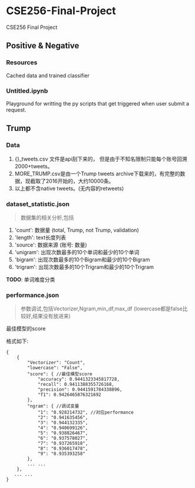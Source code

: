 # CSE256-Final-Project
CSE256 Final Project

## Positive & Negative
### Resources

Cached data and trained classifier

### Untitled.ipynb

Playground for writting the py scripts that get triggered when user submit a request.

## Trump

### Data
1. {}_tweets.csv 文件是api刮下来的， 但是由于不知名限制只能每个账号回溯2000+tweets。
2. MORE_TRUMP.csv是由一个Trump tweets archive下载来的，有完整的数据，现截取了2016开始的，大约10000条。
3. 以上都不含native tweets。(无内容的retweets)

### dataset_statistic.json
>数据集的相关分析,包括
1. 'count': 数据量 (total, Trump, not Trump, validation)
2. 'length': text长度列表
3. 'source': 数据来源 (账号: 数量)
4. 'unigram': 出现次数最多的10个单词和最少的10个单词
5. 'bigram': 出现次数最多的10个Bigram和最少的10个Bigram
6. 'trigram': 出现次数最多的10个Trigram和最少的10个Trigram

**TODO**: 单词难度分类

### performance.json
>参数调试,包括Vectorizer,Ngram,min_df,max_df (lowercase都是false比较好,结果没有放进来)

最佳模型的score

格式如下:
```
{
    {
        "Vectorizer": "Count",
        "lowercase": "False",
        "score": { //最佳模型score
            "accuracy": 0.9441323345817728,
            "recall": 0.9411388355726168,
            "precision": 0.9441591784338896,
            "f1": 0.9426465876321692
        },
        "ngram": { //调试变量
            "1": "0.928214732", //对应performance
            "2": "0.941635456",
            "3": "0.944132335",
            "4": "0.940699126",
            "5": "0.938826467",
            "6": "0.937578027",
            "7": "0.937265918",
            "8": "0.936017478",
            "9": "0.935393258"
        },       
        ... ... 
    },
   ... ...
}
```
        
